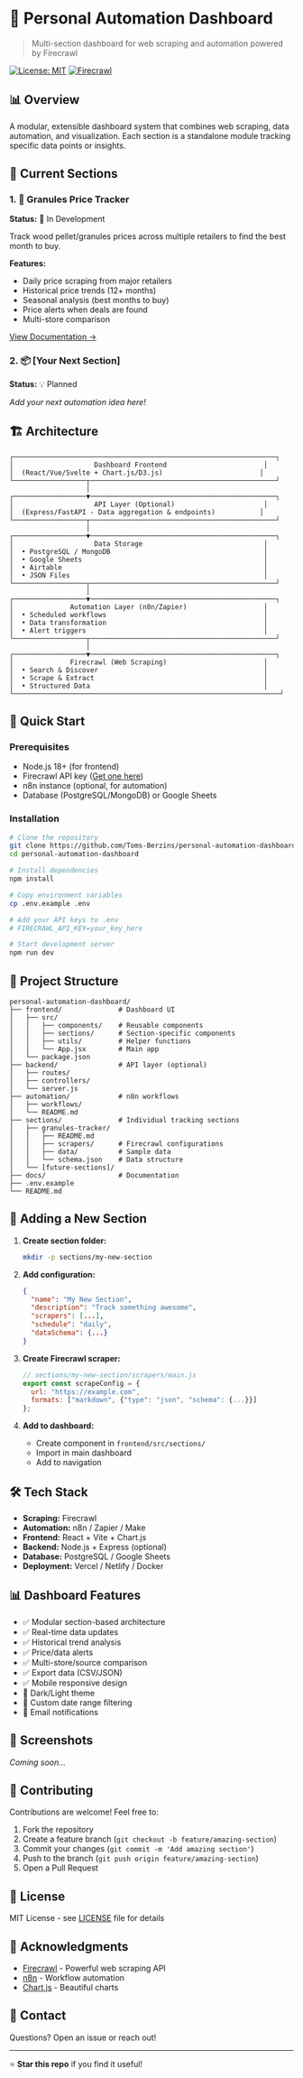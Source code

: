 # 🚀 Personal Automation Dashboard

> Multi-section dashboard for web scraping and automation powered by Firecrawl

[![License: MIT](https://img.shields.io/badge/License-MIT-yellow.svg)](https://opensource.org/licenses/MIT)
[![Firecrawl](https://img.shields.io/badge/Powered%20by-Firecrawl-orange)](https://firecrawl.dev)

## 📊 Overview

A modular, extensible dashboard system that combines web scraping, data automation, and visualization. Each section is a standalone module tracking specific data points or insights.

## 🎯 Current Sections

### 1. 🌲 Granules Price Tracker
**Status:** 🚧 In Development

Track wood pellet/granules prices across multiple retailers to find the best month to buy.

**Features:**
- Daily price scraping from major retailers
- Historical price trends (12+ months)
- Seasonal analysis (best months to buy)
- Price alerts when deals are found
- Multi-store comparison

[View Documentation →](./sections/granules-tracker/README.md)

### 2. 📦 [Your Next Section]
**Status:** 💡 Planned

*Add your next automation idea here!*

## 🏗️ Architecture

```
┌─────────────────────────────────────────────────────────────────┐
│                    Dashboard Frontend                        │
│  (React/Vue/Svelte + Chart.js/D3.js)                        │
└──────────────────┬──────────────────────────────────────────────┘
                   │
┌──────────────────▼──────────────────────────────────────────────┐
│                    API Layer (Optional)                      │
│  (Express/FastAPI - Data aggregation & endpoints)           │
└──────────────────┬──────────────────────────────────────────────┘
                   │
┌──────────────────▼──────────────────────────────────────────────┐
│                    Data Storage                              │
│  • PostgreSQL / MongoDB                                      │
│  • Google Sheets                                             │
│  • Airtable                                                  │
│  • JSON Files                                                │
└──────────────────┬──────────────────────────────────────────────┘
                   │
┌──────────────────▼──────────────────────────────────────────────┐
│              Automation Layer (n8n/Zapier)                   │
│  • Scheduled workflows                                       │
│  • Data transformation                                       │
│  • Alert triggers                                            │
└──────────────────┬──────────────────────────────────────────────┘
                   │
┌──────────────────▼──────────────────────────────────────────────┐
│              Firecrawl (Web Scraping)                        │
│  • Search & Discover                                         │
│  • Scrape & Extract                                          │
│  • Structured Data                                           │
└──────────────────────────────────────────────────────────────────┘
```

## 🚀 Quick Start

### Prerequisites
- Node.js 18+ (for frontend)
- Firecrawl API key ([Get one here](https://firecrawl.dev))
- n8n instance (optional, for automation)
- Database (PostgreSQL/MongoDB) or Google Sheets

### Installation

```bash
# Clone the repository
git clone https://github.com/Toms-Berzins/personal-automation-dashboard.git
cd personal-automation-dashboard

# Install dependencies
npm install

# Copy environment variables
cp .env.example .env

# Add your API keys to .env
# FIRECRAWL_API_KEY=your_key_here

# Start development server
npm run dev
```

## 📁 Project Structure

```
personal-automation-dashboard/
├── frontend/              # Dashboard UI
│   ├── src/
│   │   ├── components/    # Reusable components
│   │   ├── sections/      # Section-specific components
│   │   ├── utils/         # Helper functions
│   │   └── App.jsx        # Main app
│   └── package.json
├── backend/               # API layer (optional)
│   ├── routes/
│   ├── controllers/
│   └── server.js
├── automation/            # n8n workflows
│   ├── workflows/
│   └── README.md
├── sections/              # Individual tracking sections
│   ├── granules-tracker/
│   │   ├── README.md
│   │   ├── scrapers/      # Firecrawl configurations
│   │   ├── data/          # Sample data
│   │   └── schema.json    # Data structure
│   └── [future-sections]/
├── docs/                  # Documentation
├── .env.example
└── README.md
```

## 🔧 Adding a New Section

1. **Create section folder:**
   ```bash
   mkdir -p sections/my-new-section
   ```

2. **Add configuration:**
   ```json
   {
     "name": "My New Section",
     "description": "Track something awesome",
     "scrapers": [...],
     "schedule": "daily",
     "dataSchema": {...}
   }
   ```

3. **Create Firecrawl scraper:**
   ```javascript
   // sections/my-new-section/scrapers/main.js
   export const scrapeConfig = {
     url: "https://example.com",
     formats: ["markdown", {"type": "json", "schema": {...}}]
   };
   ```

4. **Add to dashboard:**
   - Create component in `frontend/src/sections/`
   - Import in main dashboard
   - Add to navigation

## 🛠️ Tech Stack

- **Scraping:** Firecrawl
- **Automation:** n8n / Zapier / Make
- **Frontend:** React + Vite + Chart.js
- **Backend:** Node.js + Express (optional)
- **Database:** PostgreSQL / Google Sheets
- **Deployment:** Vercel / Netlify / Docker

## 📊 Dashboard Features

- ✅ Modular section-based architecture
- ✅ Real-time data updates
- ✅ Historical trend analysis
- ✅ Price/data alerts
- ✅ Multi-store/source comparison
- ✅ Export data (CSV/JSON)
- ✅ Mobile responsive design
- 🚧 Dark/Light theme
- 🚧 Custom date range filtering
- 🚧 Email notifications

## 🎨 Screenshots

*Coming soon...*

## 🤝 Contributing

Contributions are welcome! Feel free to:

1. Fork the repository
2. Create a feature branch (`git checkout -b feature/amazing-section`)
3. Commit your changes (`git commit -m 'Add amazing section'`)
4. Push to the branch (`git push origin feature/amazing-section`)
5. Open a Pull Request

## 📝 License

MIT License - see [LICENSE](LICENSE) file for details

## 🙏 Acknowledgments

- [Firecrawl](https://firecrawl.dev) - Powerful web scraping API
- [n8n](https://n8n.io) - Workflow automation
- [Chart.js](https://www.chartjs.org/) - Beautiful charts

## 📧 Contact

Questions? Open an issue or reach out!

---

⭐ **Star this repo** if you find it useful!
